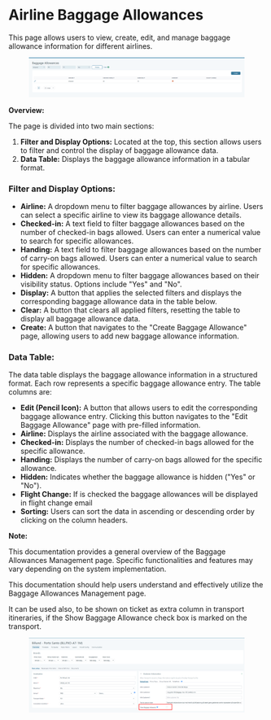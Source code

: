 # Airline Baggage Allowances

This page allows users to view, create, edit, and manage baggage allowance information for different airlines.

<figure><img src=".gitbook/assets/image (8) (1) (1) (1) (1) (1) (1) (1) (1) (1) (1) (1) (1).png" alt=""><figcaption></figcaption></figure>

**Overview:**

The page is divided into two main sections:

1. **Filter and Display Options:** Located at the top, this section allows users to filter and control the display of baggage allowance data.
2. **Data Table:** Displays the baggage allowance information in a tabular format.

### **Filter and Display Options:**

* **Airline:** A dropdown menu to filter baggage allowances by airline. Users can select a specific airline to view its baggage allowance details.
* **Checked-in:** A text field to filter baggage allowances based on the number of checked-in bags allowed. Users can enter a numerical value to search for specific allowances.
* **Handing:** A text field to filter baggage allowances based on the number of carry-on bags allowed. Users can enter a numerical value to search for specific allowances.
* **Hidden:** A dropdown menu to filter baggage allowances based on their visibility status. Options include "Yes" and "No".
* **Display:** A button that applies the selected filters and displays the corresponding baggage allowance data in the table below.
* **Clear:** A button that clears all applied filters, resetting the table to display all baggage allowance data.
* **Create:** A button that navigates to the "Create Baggage Allowance" page, allowing users to add new baggage allowance information.

### **Data Table:**

The data table displays the baggage allowance information in a structured format. Each row represents a specific baggage allowance entry. The table columns are:

* **Edit (Pencil Icon):** A button that allows users to edit the corresponding baggage allowance entry. Clicking this button navigates to the "Edit Baggage Allowance" page with pre-filled information.
* **Airline:** Displays the airline associated with the baggage allowance.
* **Checked-in:** Displays the number of checked-in bags allowed for the specific allowance.
* **Handing:** Displays the number of carry-on bags allowed for the specific allowance.
* **Hidden:** Indicates whether the baggage allowance is hidden ("Yes" or "No").
* **Flight Change:** If is checked the baggage allowances will be displayed in flight change email
* **Sorting:** Users can sort the data in ascending or descending order by clicking on the column headers.

**Note:**

This documentation provides a general overview of the Baggage Allowances Management page. Specific functionalities and features may vary depending on the system implementation.

This documentation should help users understand and effectively utilize the Baggage Allowances Management page.

It can be used also, to be shown on ticket as extra column in transport itineraries, if the Show Baggage Allowance check box is marked on the transport.

<figure><img src=".gitbook/assets/image (9) (1) (1) (1) (1) (1) (1) (1) (1) (1) (1).png" alt=""><figcaption></figcaption></figure>
